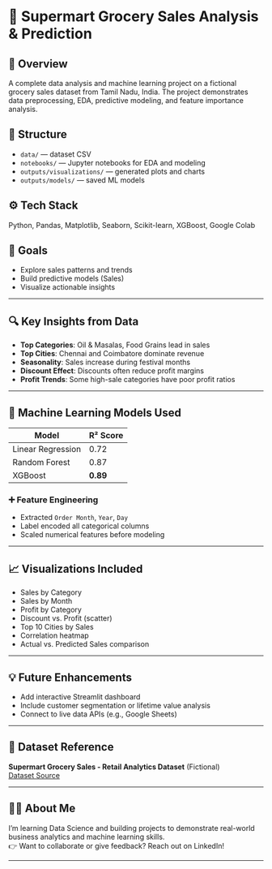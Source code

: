 # 🛒 Supermart Grocery Sales Analysis & Prediction

## 📌 Overview
A complete data analysis and machine learning project on a fictional grocery sales dataset from Tamil Nadu, India. The project demonstrates data preprocessing, EDA, predictive modeling, and feature importance analysis.

## 📁 Structure
- `data/` — dataset CSV
- `notebooks/` — Jupyter notebooks for EDA and modeling
- `outputs/visualizations/` — generated plots and charts
- `outputs/models/` — saved ML models

## ⚙️ Tech Stack
Python, Pandas, Matplotlib, Seaborn, Scikit-learn, XGBoost, Google Colab

## 🔮 Goals
- Explore sales patterns and trends
- Build predictive models (Sales)
- Visualize actionable insights



---

## 🔍 Key Insights from Data
- **Top Categories**: Oil & Masalas, Food Grains lead in sales
- **Top Cities**: Chennai and Coimbatore dominate revenue
- **Seasonality**: Sales increase during festival months
- **Discount Effect**: Discounts often reduce profit margins
- **Profit Trends**: Some high-sale categories have poor profit ratios

---

## 🔮 Machine Learning Models Used
| Model             | R² Score |
|------------------|----------|
| Linear Regression| 0.72     | 
| Random Forest     | 0.87     | 
| XGBoost           | **0.89** | 

### ➕ Feature Engineering
- Extracted `Order Month`, `Year`, `Day`
- Label encoded all categorical columns
- Scaled numerical features before modeling

---

## 📈 Visualizations Included
- Sales by Category
- Sales by Month
- Profit by Category
- Discount vs. Profit (scatter)
- Top 10 Cities by Sales
- Correlation heatmap
- Actual vs. Predicted Sales comparison

---

## 💡 Future Enhancements
- Add interactive Streamlit dashboard
- Include customer segmentation or lifetime value analysis
- Connect to live data APIs (e.g., Google Sheets)

---

## 📎 Dataset Reference
**Supermart Grocery Sales - Retail Analytics Dataset** (Fictional)  
[Dataset Source](https://drive.google.com/file/d/1Vx-Ibn11HKofkJasjMZFyigemSu7TOeB/view)

---

## 🙋‍♂️ About Me
I’m learning Data Science and building projects to demonstrate real-world business analytics and machine learning skills.  
👉 Want to collaborate or give feedback? Reach out on LinkedIn!

---


